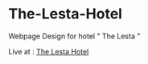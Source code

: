 # The-Lesta-Hotel
Webpage Design for hotel " The Lesta "

<p>Live at : <a href="https://thelestahotel.my.canva.site/">The Lesta Hotel</a></p>
